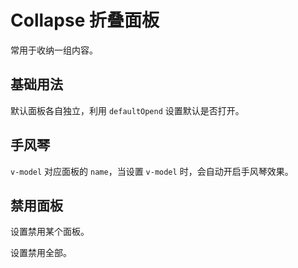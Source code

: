 <script setup>
import collapseBase from "./examples/collapse/collapse-base.vue"
import collapseAccordion from "./examples/collapse/collapse-accordion.vue"
import collapseDisabled from "./examples/collapse/collapse-disabled.vue"
import collapseDisabledAll from "./examples/collapse/collapse-disabled-all.vue"
</script>

# Collapse 折叠面板

常用于收纳一组内容。


## 基础用法

默认面板各自独立，利用 ```defaultOpend``` 设置默认是否打开。

<collapseBase />

## 手风琴

```v-model``` 对应面板的 ```name```，当设置 ```v-model``` 时，会自动开启手风琴效果。

<collapseAccordion />

## 禁用面板

设置禁用某个面板。

<collapseDisabled />

设置禁用全部。

<collapseDisabledAll />
